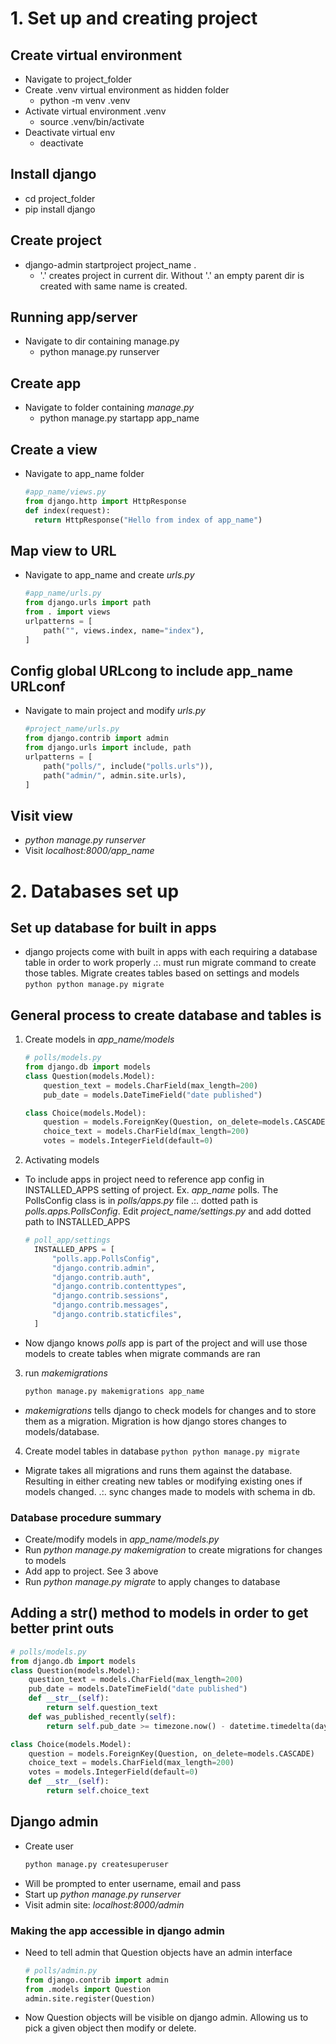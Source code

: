 # 1. Set up and creating project
## Create virtual environment
- Navigate to project_folder
- Create .venv virtual environment as hidden folder
    - python -m venv .venv
- Activate virtual environment .venv
    - source .venv/bin/activate
- Deactivate virtual env
    - deactivate
## Install django
- cd project_folder
- pip install django
## Create project
- django-admin startproject project_name .
    - '.' creates project in current dir. Without '.' an empty parent dir is created with same name is created.
## Running app/server
- Navigate to dir containing manage.py
    - python manage.py runserver
## Create app
- Navigate to folder containing *manage.py*
    - python manage.py startapp app_name
## Create a view
- Navigate to app_name folder
  ```python
  #app_name/views.py
  from django.http import HttpResponse
  def index(request):
    return HttpResponse("Hello from index of app_name")
  ```
## Map view to URL
- Navigate to app_name and create *urls.py*
  ```python
  #app_name/urls.py
  from django.urls import path
  from . import views
  urlpatterns = [
      path("", views.index, name="index"),
  ]
  ```
## Config global URLcong to include app_name URLconf
- Navigate to main project and modify *urls.py*
  ```python
  #project_name/urls.py
  from django.contrib import admin
  from django.urls import include, path
  urlpatterns = [
      path("polls/", include("polls.urls")),
      path("admin/", admin.site.urls),
  ]
  ```
## Visit view
- *python manage.py runserver*
- Visit *localhost:8000/app_name*
# 2. Databases set up
## Set up database for built in apps
- django projects come with built in apps with each requiring a database table in order to work properly
  .:. must run migrate command to create those tables. Migrate creates tables based on settings and models
```python python manage.py migrate```
## General process to create database and tables is
1. Create models in *app_name/models*
    ```python
    # polls/models.py
    from django.db import models
    class Question(models.Model):
        question_text = models.CharField(max_length=200)
        pub_date = models.DateTimeField("date published")

    class Choice(models.Model):
        question = models.ForeignKey(Question, on_delete=models.CASCADE)
        choice_text = models.CharField(max_length=200)
        votes = models.IntegerField(default=0)
    ```
2. Activating models
- To include apps in project need to reference app config in INSTALLED_APPS setting of project.
  Ex. *app_name* polls. The PollsConfig class is in *polls/apps.py* file .:. dotted path is
  *polls.apps.PollsConfig*. Edit *project_name/settings.py* and add dotted path to INSTALLED_APPS
  ```python
  # poll_app/settings
    INSTALLED_APPS = [
        "polls.app.PollsConfig",
        "django.contrib.admin",
        "django.contrib.auth",
        "django.contrib.contenttypes",
        "django.contrib.sessions",
        "django.contrib.messages",
        "django.contrib.staticfiles",
    ]
  ```
- Now django knows *polls* app is part of the project and will use those models to create tables
  when migrate commands are ran

3. run *makemigrations*
   ```python
   python manage.py makemigrations app_name
   ```
- *makemigrations* tells django to check models for changes and to store them as a migration.
  Migration is how django stores changes to models/database. 
4. Create model tables in database
   ```python python manage.py migrate```
- Migrate takes all migrations and runs them against the database. Resulting in either creating new
  tables or modifying existing ones if models changed. .:. sync changes made to models with schema
  in db.
### Database procedure summary
- Create/modify models in *app_name/models.py*
- Run *python manage.py makemigration* to create migrations for changes to models
- Add app to project. See 3 above
- Run *python manage.py migrate* to apply changes to database
## Adding a __str__() method to models in order to get better print outs
```python
# polls/models.py
from django.db import models
class Question(models.Model):
    question_text = models.CharField(max_length=200)
    pub_date = models.DateTimeField("date published")
    def __str__(self):
        return self.question_text
    def was_published_recently(self):
        return self.pub_date >= timezone.now() - datetime.timedelta(days=1)

class Choice(models.Model):
    question = models.ForeignKey(Question, on_delete=models.CASCADE)
    choice_text = models.CharField(max_length=200)
    votes = models.IntegerField(default=0)
    def __str__(self):
        return self.choice_text
```
## Django admin
- Create user
  ```python
  python manage.py createsuperuser
  ```
- Will be prompted to enter username, email and pass
- Start up *python manage.py runserver*
- Visit admin site: *localhost:8000/admin*
### Making the app accessible in django admin
- Need to tell admin that Question objects have an admin interface
  ```python
  # polls/admin.py
  from django.contrib import admin
  from .models import Question
  admin.site.register(Question)
  ```
- Now Question objects will be visible on django admin. Allowing us to pick a given object
  then modify or delete.
